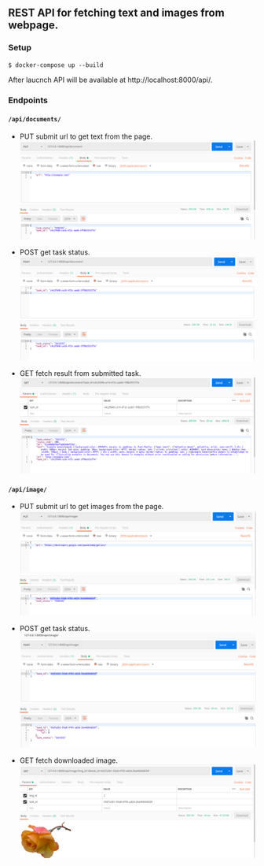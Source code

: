 ## REST API for fetching text and images from webpage.

### Setup

```
$ docker-compose up --build
```

After laucnch API will be available at http://localhost:8000/api/.

### Endpoints
#### `/api/documents/`
* PUT submit url to get text from the page.
![put_image](postman/document_put_example.png)

* POST get task status.
![post_image](postman/document_post_example.png)

* GET fetch result from submitted task.
![get_image](postman/document_get_example.png)
#### `/api/image/`
* PUT submit url to get images from the page.
![put_image](postman/image_put_example.png)

* POST get task status.
![post_image](postman/image_post_example.png)

* GET fetch downloaded image.
![get_image](postman/image_get_example.png)


